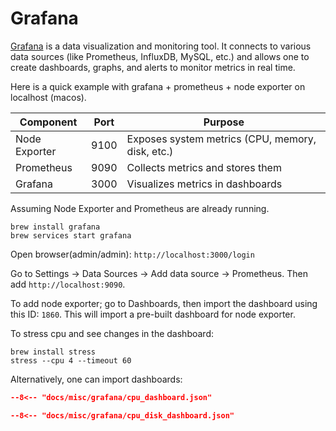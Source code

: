 # Grafana

[Grafana](https://grafana.com/) is a data visualization and monitoring tool. It connects to various data
sources (like Prometheus, InfluxDB, MySQL, etc.) and allows one to create
dashboards, graphs, and alerts to monitor metrics in real time.

Here is a quick example with grafana + prometheus + node exporter on localhost
(macos).



| Component     | Port | Purpose                                          |
| ------------- | ---- | ------------------------------------------------ |
| Node Exporter | 9100 | Exposes system metrics (CPU, memory, disk, etc.) |
| Prometheus    | 9090 | Collects metrics and stores them                 |
| Grafana       | 3000 | Visualizes metrics in dashboards                 |



Assuming Node Exporter and Prometheus are already running.


```
brew install grafana
brew services start grafana
```

Open browser(admin/admin): `http://localhost:3000/login`

Go to Settings → Data Sources → Add data source → Prometheus.  Then add `http://localhost:9090`.

To add node exporter; go to Dashboards, then import the dashboard using this ID: `1860`. This will import a pre-built dashboard for node exporter.


To stress cpu and see changes in the dashboard:

```
brew install stress
stress --cpu 4 --timeout 60
```


Alternatively, one can import dashboards:

```json title="cpu"
--8<-- "docs/misc/grafana/cpu_dashboard.json"
```

```json title="cpuanddisk"
--8<-- "docs/misc/grafana/cpu_disk_dashboard.json"
```



